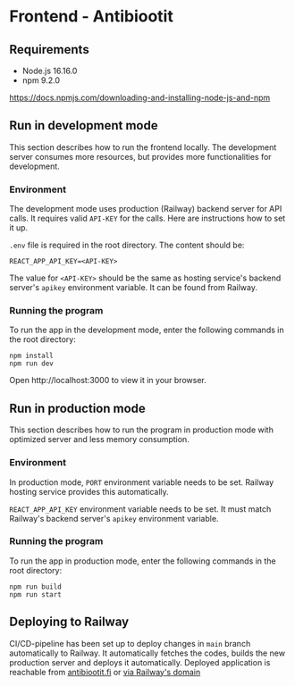 # Frontend - Antibiootit

## Requirements

- Node.js 16.16.0
- npm 9.2.0

https://docs.npmjs.com/downloading-and-installing-node-js-and-npm

## Run in development mode

This section describes how to run the frontend locally. The development server consumes more resources, but provides more functionalities for development.
### Environment

The development mode uses production (Railway) backend server for API calls. It requires valid `API-KEY` for the calls. Here are instructions how to set it up.

`.env` file is required in the root directory. The content should be:

```
REACT_APP_API_KEY=<API-KEY>
```
The value for `<API-KEY>` should be the same as hosting service's backend server's `apikey` environment variable. It can be found from Railway.

### Running the program

To run the app in the development mode, enter the following commands in the root directory:

```
npm install
npm run dev
```
Open http://localhost:3000 to view it in your browser.

## Run in production mode

This section describes how to run the program in production mode with optimized server and less memory consumption.

### Environment
In production mode, `PORT` environment variable needs to be set. Railway hosting service provides this automatically.

`REACT_APP_API_KEY` environment variable needs to be set. It must match Railway's backend server's `apikey` environment variable. 

### Running the program
To run the app in production mode, enter the following commands in the root directory:
```
npm run build
npm run start
```

## Deploying to Railway
CI/CD-pipeline has been set up to deploy changes in `main` branch automatically to Railway. It automatically fetches the codes, builds the new production server and deploys it automatically. Deployed application is reachable from [antibiootit.fi](antibiootit.fi) or [via Railway's domain](frontend-production-a67f.up.railway.app)

